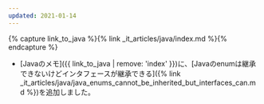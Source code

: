 ```yaml
---
updated: 2021-01-14
---
```

{% capture link_to_java %}{% link _it_articles/java/index.md %}{% endcapture %}

- [Javaのメモ]({{ link_to_java | remove: 'index' }})に、[Javaのenumは継承できないけどインタフェースが継承できる]({% link _it_articles/java/java_enums_cannot_be_inherited_but_interfaces_can.md %})を追加しました。
